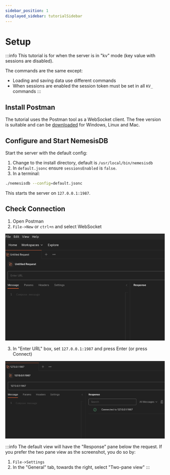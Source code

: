 ```yaml
---
sidebar_position: 1
displayed_sidebar: tutorialSidebar
---
```


# Setup

:::info
This tutorial is for when the server is in "kv" mode (key value with sessions are disabled).

The commands are the same except:

- Loading and saving data use different commands
- When sessions are enabled the session token must be set in all `KV_` commands
:::


## Install Postman
The tutorial uses the Postman tool as a WebSocket client. The free version is suitable and can be [downloaded](https://www.postman.com/downloads/) for Windows, Linux and Mac.

## Configure and Start NemesisDB

Start the server with the default config:

1. Change to the install directory, default is `/usr/local/bin/nemesisdb`
2. In `default.jsonc` ensure `sessionsEnabled` is `false`.
3. In a terminal:

```bash title="Start server"
./nemesisdb --config=default.jsonc
```

This starts the server on `127.0.0.1:1987`.


## Check Connection

1. Open Postman
2. `File->New` or `ctrl+n` and select WebSocket

![](img/postman_newwebsocket.png)


3. In "Enter URL" box, set `127.0.0.1:1987` and press Enter (or press Connect)

![](img/postman_connected.png)



:::info
The default view will have the "Response" pane below the request. If you prefer the two pane view as the screenshot, you do so by:

1. `File->Settings`
2. In the "General" tab, towards the right, select "Two-pane view"
:::
